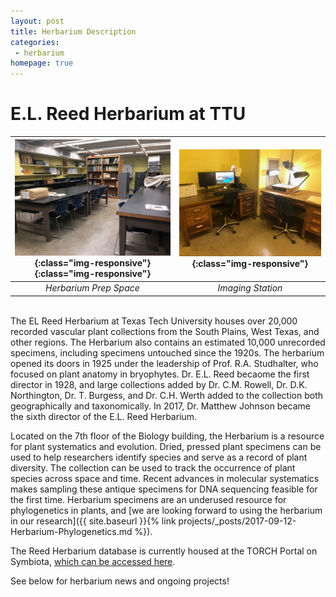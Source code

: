 ```yaml
---
layout: post
title: Herbarium Description
categories:
 - herbarium
homepage: true
---
```


# E.L. Reed Herbarium at TTU

| ![My helpful screenshot](/assets/images/herbarium/new_prep_space.jpg){:class="img-responsive"}{:class="img-responsive"} | ![My helpful screenshot](/assets/images/herbarium/new_imaging_setup.jpg){:class="img-responsive"}
|:--: |:--:| 
| *Herbarium Prep Space* | *Imaging Station*|

   

<br>
The EL Reed Herbarium at Texas Tech University houses over 20,000 recorded vascular plant collections from the South Plains, West Texas, and other regions. The Herbarium also contains an estimated 10,000 unrecorded specimens, including specimens untouched since the 1920s. The herbarium opened its doors in 1925 under the leadership of Prof. R.A. Studhalter, who focused on plant anatomy in bryophytes. Dr. E.L. Reed becaome the first director in 1928, and large collections added by Dr. C.M. Rowell, Dr. D.K. Northington, Dr. T. Burgess, and Dr. C.H. Werth added to the collection both geographically and taxonomically. In 2017, Dr. Matthew Johnson became the sixth director of the E.L. Reed Herbarium. 

Located on the 7th floor of the Biology building, the Herbarium is a resource for plant systematics and evolution. Dried, pressed plant specimens can be used to help researchers identify species and serve as a record of plant diversity. The collection can be used to track the occurrence of plant species across space and time. Recent advances in molecular systematics makes sampling these antique specimens for DNA sequencing feasible for the first time. Herbarium specimens are an underused resource for phylogenetics in plants, and [we are looking forward to using the herbarium in our research]({{ site.baseurl }}{% link projects/_posts/2017-09-12-Herbarium-Phylogenetics.md %}). 

The Reed Herbarium database is currently housed at the TORCH Portal on Symbiota, [which can be accessed here](http://portal.torcherbaria.org/portal/collections/misc/collprofiles.php?collid=387).

See below for herbarium news and ongoing projects!